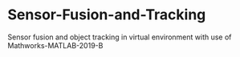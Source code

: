 # Sensor-Fusion-and-Tracking
Sensor fusion and object tracking in virtual environment with use of Mathworks-MATLAB-2019-B
